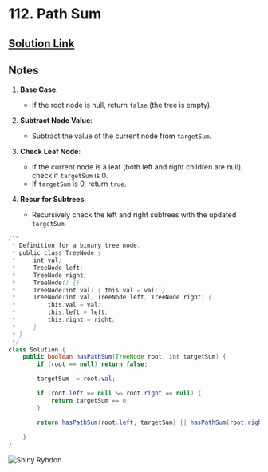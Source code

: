 # 112. Path Sum

## [Solution Link](https://leetcode.com/submissions/detail/1502271071/)

## Notes

1. **Base Case**:
   - If the root node is null, return `false` (the tree is empty).

2. **Subtract Node Value**:
   - Subtract the value of the current node from `targetSum`.

3. **Check Leaf Node**:
   - If the current node is a leaf (both left and right children are null), check if `targetSum` is 0.
   - If `targetSum` is 0, return `true`.

4. **Recur for Subtrees**:
   - Recursively check the left and right subtrees with the updated `targetSum`.

```java
/**
 * Definition for a binary tree node.
 * public class TreeNode {
 *     int val;
 *     TreeNode left;
 *     TreeNode right;
 *     TreeNode() {}
 *     TreeNode(int val) { this.val = val; }
 *     TreeNode(int val, TreeNode left, TreeNode right) {
 *         this.val = val;
 *         this.left = left;
 *         this.right = right;
 *     }
 * }
 */
class Solution {
    public boolean hasPathSum(TreeNode root, int targetSum) {
        if (root == null) return false;

        targetSum -= root.val;

        if (root.left == null && root.right == null) {
            return targetSum == 0;
        }

        return hasPathSum(root.left, targetSum) || hasPathSum(root.right, targetSum);
        
    }
}
```

![Shiny Ryhdon](https://projectpokemon.org/images/shiny-sprite/rhydon-f.gif)
